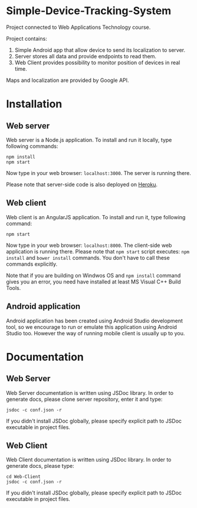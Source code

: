 # Simple-Device-Tracking-System
Project connected to Web Applications Technology course.

Project contains:
 1. Simple Android app that allow device to send its localization to server.
 2. Server stores all data and provide endpoints to read them.
 3. Web Client provides possibility to monitor position of devices in real time.


Maps and localization are provided by Google API.

# Installation

## Web server
Web server is a Node.js application. To install and run it locally, type following commands:
```
npm install
npm start
```
Now type in your web browser: ```localhost:3000```. The server is running there.

Please note that server-side code is also deployed on [Heroku](https://devices-tracking-server.herokuapp.com/).

## Web client
Web client is an AngularJS application. To install and run it, type following command:
```
npm start
```
Now type in your web browser: ```localhost:8000```. The client-side web application is running there. Please note that
```npm start``` script executes: ```npm install``` and ```bower install``` commands. You don't have to call these commands explicitly.

Note that if you are building on Windwos OS and ```npm install``` command gives you an error, you need have installed at least MS Visual C++ Build Tools.

## Android application
Android application has been created using Android Studio development tool, so we encourage to run or emulate this application using
Android Studio too. However the way of running mobile client is usually up to you.

# Documentation

## Web Server
Web Server documentation is written using JSDoc library. In order to generate docs, please clone server repository, enter it and type:
```
jsdoc -c conf.json -r
```
If you didn't install JSDoc globally, please specify explicit path to JSDoc executable in project files.

## Web Client
Web Client documentation is written using JSDoc library. In order to generate docs, please type:
```
cd Web-Client
jsdoc -c conf.json -r
```
If you didn't install JSDoc globally, please specify explicit path to JSDoc executable in project files.

